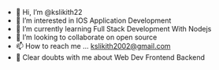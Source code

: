 - 👋 Hi, I’m @kslikith22
- 👀 I’m interested in IOS Application Development
- 🌱 I’m currently learning Full Stack Development With Nodejs
- 💞️ I’m looking to collaborate on open source
- 📫 How to reach me ... kslikith2002@gmail.com
- 💬 Clear doubts with me about Web Dev Frontend Backend
<!---
kslikith22/kslikith22 is a ✨ special ✨ repository because its `README.md` (this file) appears on your GitHub profile.
You can click the Preview link to take a look at your changes.
--->
